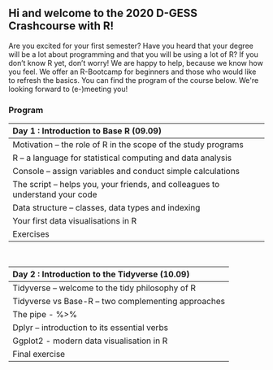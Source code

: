 ## Hi and welcome to the 2020 D-GESS Crashcourse with R! 

Are you excited for your first semester? Have you heard that your degree will be a lot about programming and that you will be using a lot of R? If you don’t know R yet, don’t worry! We are happy to help, because we know how you feel. We offer an R-Bootcamp for beginners and those who would like to refresh the basics. You can find the program of the course below. We're looking forward to (e-)meeting you!

### Program

| <div style="text-align: left"> **Day 1 : Introduction to Base R (09.09)** </div>  |
|-----------------------------------------------------------------------------------|
| Motivation – the role of R in the scope of the study programs                     |
| R – a language for statistical computing and data analysis                        |
| Console – assign variables and conduct simple calculations                        |
| The script – helps you, your friends, and colleagues to understand your code      |
| Data structure – classes, data types and indexing                                 |
| Your first data visualisations in R                                               |
| Exercises                                                                         |

<br>

| <div style="text-align: left"> **Day 2 : Introduction to the Tidyverse (10.09)** </div> |
|-----------------------------------------------------------------------------------------|
| Tidyverse – welcome to the tidy philosophy of R                                         |
| Tidyverse vs Base-R – two complementing approaches                                      |
| The pipe - %>%                                                                          |
| Dplyr – introduction to its essential verbs                                             |
| Ggplot2 - modern data visualisation in R                                                |
| Final exercise                                                                          |